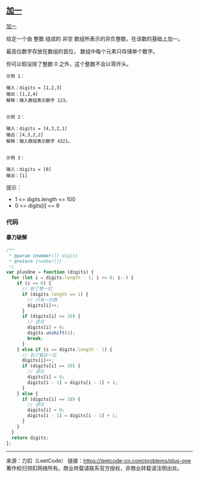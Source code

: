 ## [加一](https://leetcode-cn.com/problems/plus-one/)

[加一](https://leetcode-cn.com/problems/plus-one/)

给定一个由 整数 组成的 非空 数组所表示的非负整数，在该数的基础上加一。

最高位数字存放在数组的首位， 数组中每个元素只存储单个数字。

你可以假设除了整数 0 之外，这个整数不会以零开头。

```
示例 1：

输入：digits = [1,2,3]
输出：[1,2,4]
解释：输入数组表示数字 123。


示例 2：

输入：digits = [4,3,2,1]
输出：[4,3,2,2]
解释：输入数组表示数字 4321。


示例 3：

输入：digits = [0]
输出：[1]
```

提示：

- 1 <= digits.length <= 100
- 0 <= digits[i] <= 9

### 代码

#### 暴力破解

```js
/**
 * @param {number[]} digits
 * @return {number[]}
 */
var plusOne = function (digits) {
  for (let i = digits.length - 1; i >= 0; i--) {
    if (i == 0) {
      // 到了第一位
      if (digits.length == 1) {
        // 只有一位数
        digits[i]++;
      }
      if (digits[i] == 10) {
        // 进位
        digits[i] = 0;
        digits.unshift(1);
        break;
      }
    } else if (i == digits.length - 1) {
      // 到了最后一位
      digits[i]++;
      if (digits[i] == 10) {
        // 进位
        digits[i] = 0;
        digits[i - 1] = digits[i - 1] + 1;
      }
    } else {
      if (digits[i] == 10) {
        // 进位
        digits[i] = 0;
        digits[i - 1] = digits[i - 1] + 1;
      }
    }
  }
  return digits;
};
```

---

来源：力扣（LeetCode）
链接：https://leetcode-cn.com/problems/plus-one
著作权归领扣网络所有。商业转载请联系官方授权，非商业转载请注明出处。
